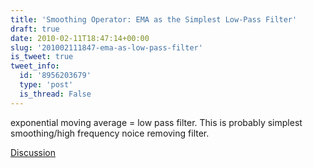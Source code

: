 ```yaml
---
title: 'Smoothing Operator: EMA as the Simplest Low-Pass Filter'
draft: true
date: 2010-02-11T18:47:14+00:00
slug: '201002111847-ema-as-low-pass-filter'
is_tweet: true
tweet_info:
  id: '8956203679'
  type: 'post'
  is_thread: False
---
```




exponential moving average = low pass filter. This is probably simplest smoothing/high frequency noice removing filter.

[Discussion](https://x.com/sytelus/status/8956203679)
